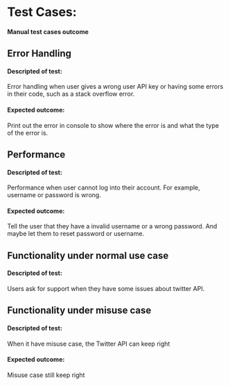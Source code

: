 # Test Cases: 
#### Manual test cases outcome


## Error Handling
#### Descripted of test:
Error handling when user gives a wrong user API key or having some errors in their code, such as a stack overflow error. 
#### Expected outcome:
Print out the error in console to show where the error is and what the type of the error is. 


## Performance
#### Descripted of test:
Performance when user cannot log into their account. For example, username or password is wrong.
#### Expected outcome:
Tell the user that they have a invalid username or a wrong password. And maybe let them to reset password or username.


## Functionality under normal use case
#### Descripted of test:
Users ask for support when they have some issues about twitter API. 


## Functionality under misuse case
#### Descripted of test:
When it have misuse case, the Twitter API can keep right
#### Expected outcome:
Misuse case still keep right
